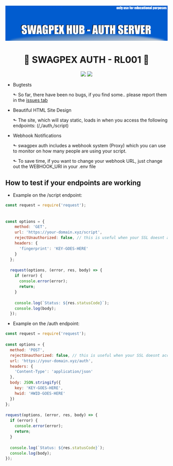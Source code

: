 <p align="center">
  <img width="" src="https://raw.githubusercontent.com/Asrake-Science/os-whitelist-bot/main/public/stylesheet/assetstorage/allalalaa.png" />
</p>
<h1 align="center">👑 SWAGPEX AUTH - RL001 👑</h1>

<p align="center">
<a>
 <img src="https://img.shields.io/badge/Version-RL--001-brightgreen"/>
</a>
  <a href="https://discord.gg/4kRf7vVfrt">
    <img src="https://img.shields.io/discord/1012316104061890710?color=7489d5&logo=discord&logoColor=ffffff" />
  </a>
</p>
<p align="center>

<video width="320" height="240" controls>
  <source src="https://user-images.githubusercontent.com/70854720/211556498-a300d44a-f35f-4993-9873-0b8599cd08c9.mp4" type="video/mp4">
</video>
</p>

*   Bugtests

    ⬑ So far, there have been no bugs, if you find some.. please report them in the [issues tab](/issues)

*   Beautiful HTML Site Design

    ⬑ The site, which will stay static, loads in when you access the following endpoints: (/,/auth,/script)

*   Webhook Notifications

    ⬑ swagpex auth includes a webhook system (Proxy) which you can use to monitor on how many people are using your script.

    ⬑ To save time, if you want to change your webhook URL, just change out the WEBHOOK_URI in your .env file


## How to test if your endpoints are working


* Example on the /script endpoint:

```js
const request = require('request');


const options = {
    method: 'GET',
    url: 'https://your-domain.xyz/script',
    rejectUnauthorized: false, // this is useful when your SSL doesnt accept outside connections (debug only)
    headers: {
      'fingerprint': 'KEY-GOES-HERE'
    }
  };
  
  request(options, (error, res, body) => {
    if (error) {
      console.error(error);
      return;
    }
  
    console.log(`Status: ${res.statusCode}`);
    console.log(body);
  });
```

* Example on the /auth endpoint:

```js
const request = require('request');

const options = {
  method: 'POST',
  rejectUnauthorized: false, // this is useful when your SSL doesnt accept outside connections (debug only)
  url: 'https://your-domain.xyz/auth',
  headers: {
    'Content-Type': 'application/json'
  },
  body: JSON.stringify({
    key: 'KEY-GOES-HERE',
    hwid: 'HWID-GOES-HERE'
  })
};

request(options, (error, res, body) => {
  if (error) {
    console.error(error);
    return;
  }

  console.log(`Status: ${res.statusCode}`);
  console.log(body);
});
```